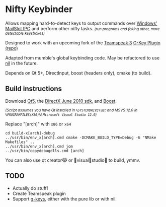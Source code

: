 # Nifty Keybinder

Allows mapping hard-to-detect keys to output commands over [Windows' MailSlot IPC](https://en.wikipedia.org/wiki/MailSlot) and perform other nifty tasks. <em><small>(run programs and faking other, more detectable keystrokes)</small></em>

Designed to work with an upcoming fork of the [Teamspeak 3](http://teamspeak.com)
[G-Key Plugin](http://addons.teamspeak.com/directory/addon/hardware/G-Key-plugin.html)
[(repo)](https://github.com/Armada651/g-key)

Adapted from mumble's global keybinding code. May be refactored to use [nil](https://github.com/noorus/nil) in the future.

Depends on Qt 5+, DirectInput, boost (headers only), cmake (to build).

## Build instructions

Download [Qt5](http://www.qt.io/download-open-source/),
the [DirectX June 2010 sdk](https://www.microsoft.com/en-ca/download/details.aspx?id=6812),
and [Boost](http://www.boost.org/users/download/).

<em><small>(Script assumes you have Qt installed in `%SYSTEMDRIVE%\Qt` and MSVS 12.0 in `%PROGRAMFILES(X86)%\Microsoft Visual Studio 12.0`)</small></em>

Replace "[arch]" with `x86` or `x64`
```
cd build-x[arch]-debug
../usr/bin/env_x[arch].cmd cmake -DCMAKE_BUILD_TYPE=Debug -G "NMake Makefiles" ..
../usr/bin/env_x[arch].cmd jom
../usr/bin/copydebugdlls.cmd [arch]
```

You can also use qt creator:joy_cat: or :see_no_evil:visual:hear_no_evil:studio:speak_no_evil: to build, ymmv.

## TODO
- Actually do stuff!
- Create Teamspeak plugin
- Support [g-keys](http://gaming.logitech.com/developers), either with the pure lib or with nil.
